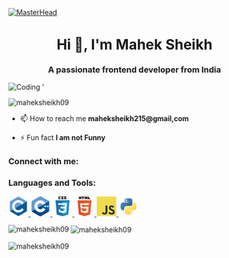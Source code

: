 [![MasterHead](https://encrypted-tbn0.gstatic.com/images?q=tbn:ANd9GcSsToxNJUtYfv5jd_BaVF6wOzJGg1uR3ejohQ&usqp=CAU)](https:maheksheikh09.io)
<h1 align="center">Hi 👋, I'm Mahek Sheikh</h1>
<h3 align="center">A passionate frontend developer from India</h3>
<img alihn = "right" alt="Coding" width="400" src="https://user-images.githubusercontent.com/59734313/157189039-c09b3e38-9f42-42c0-ab54-14f1574190a7.gif">
'

<p align="left"> <img src="https://komarev.com/ghpvc/?username=maheksheikh09&label=Profile%20views&color=0e75b6&style=flat" alt="maheksheikh09" /> </p>

- 📫 How to reach me **maheksheikh215@gmail,com**

- ⚡ Fun fact **I am not Funny**

<h3 align="left">Connect with me:</h3>
<p align="left">
</p>

<h3 align="left">Languages and Tools:</h3>
<p align="left"> <a href="https://www.cprogramming.com/" target="_blank" rel="noreferrer"> <img src="https://raw.githubusercontent.com/devicons/devicon/master/icons/c/c-original.svg" alt="c" width="40" height="40"/> </a> <a href="https://www.w3schools.com/cpp/" target="_blank" rel="noreferrer"> <img src="https://raw.githubusercontent.com/devicons/devicon/master/icons/cplusplus/cplusplus-original.svg" alt="cplusplus" width="40" height="40"/> </a> <a href="https://www.w3schools.com/css/" target="_blank" rel="noreferrer"> <img src="https://raw.githubusercontent.com/devicons/devicon/master/icons/css3/css3-original-wordmark.svg" alt="css3" width="40" height="40"/> </a> <a href="https://www.w3.org/html/" target="_blank" rel="noreferrer"> <img src="https://raw.githubusercontent.com/devicons/devicon/master/icons/html5/html5-original-wordmark.svg" alt="html5" width="40" height="40"/> </a> <a href="https://developer.mozilla.org/en-US/docs/Web/JavaScript" target="_blank" rel="noreferrer"> <img src="https://raw.githubusercontent.com/devicons/devicon/master/icons/javascript/javascript-original.svg" alt="javascript" width="40" height="40"/> </a> <a href="https://www.python.org" target="_blank" rel="noreferrer"> <img src="https://raw.githubusercontent.com/devicons/devicon/master/icons/python/python-original.svg" alt="python" width="40" height="40"/> </a> </p>

<p><img align="left" src="https://github-readme-stats.vercel.app/api/top-langs?username=maheksheikh09&show_icons=true&locale=en&layout=compact" alt="maheksheikh09" /></p>

<p>&nbsp;<img align="center" src="https://github-readme-stats.vercel.app/api?username=maheksheikh09&show_icons=true&locale=en" alt="maheksheikh09" /></p>

<p><img align="center" src="https://github-readme-streak-stats.herokuapp.com/?user=maheksheikh09&" alt="maheksheikh09" /></p>
